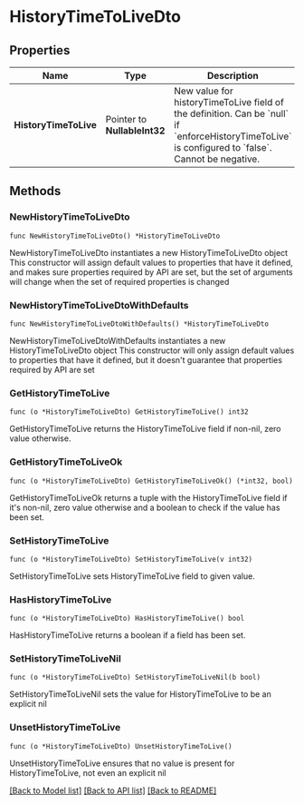 # HistoryTimeToLiveDto

## Properties

Name | Type | Description | Notes
------------ | ------------- | ------------- | -------------
**HistoryTimeToLive** | Pointer to **NullableInt32** | New value for historyTimeToLive field of the definition. Can be &#x60;null&#x60; if &#x60;enforceHistoryTimeToLive&#x60; is configured to &#x60;false&#x60;. Cannot be negative. | [optional] 

## Methods

### NewHistoryTimeToLiveDto

`func NewHistoryTimeToLiveDto() *HistoryTimeToLiveDto`

NewHistoryTimeToLiveDto instantiates a new HistoryTimeToLiveDto object
This constructor will assign default values to properties that have it defined,
and makes sure properties required by API are set, but the set of arguments
will change when the set of required properties is changed

### NewHistoryTimeToLiveDtoWithDefaults

`func NewHistoryTimeToLiveDtoWithDefaults() *HistoryTimeToLiveDto`

NewHistoryTimeToLiveDtoWithDefaults instantiates a new HistoryTimeToLiveDto object
This constructor will only assign default values to properties that have it defined,
but it doesn't guarantee that properties required by API are set

### GetHistoryTimeToLive

`func (o *HistoryTimeToLiveDto) GetHistoryTimeToLive() int32`

GetHistoryTimeToLive returns the HistoryTimeToLive field if non-nil, zero value otherwise.

### GetHistoryTimeToLiveOk

`func (o *HistoryTimeToLiveDto) GetHistoryTimeToLiveOk() (*int32, bool)`

GetHistoryTimeToLiveOk returns a tuple with the HistoryTimeToLive field if it's non-nil, zero value otherwise
and a boolean to check if the value has been set.

### SetHistoryTimeToLive

`func (o *HistoryTimeToLiveDto) SetHistoryTimeToLive(v int32)`

SetHistoryTimeToLive sets HistoryTimeToLive field to given value.

### HasHistoryTimeToLive

`func (o *HistoryTimeToLiveDto) HasHistoryTimeToLive() bool`

HasHistoryTimeToLive returns a boolean if a field has been set.

### SetHistoryTimeToLiveNil

`func (o *HistoryTimeToLiveDto) SetHistoryTimeToLiveNil(b bool)`

 SetHistoryTimeToLiveNil sets the value for HistoryTimeToLive to be an explicit nil

### UnsetHistoryTimeToLive
`func (o *HistoryTimeToLiveDto) UnsetHistoryTimeToLive()`

UnsetHistoryTimeToLive ensures that no value is present for HistoryTimeToLive, not even an explicit nil

[[Back to Model list]](../README.md#documentation-for-models) [[Back to API list]](../README.md#documentation-for-api-endpoints) [[Back to README]](../README.md)


